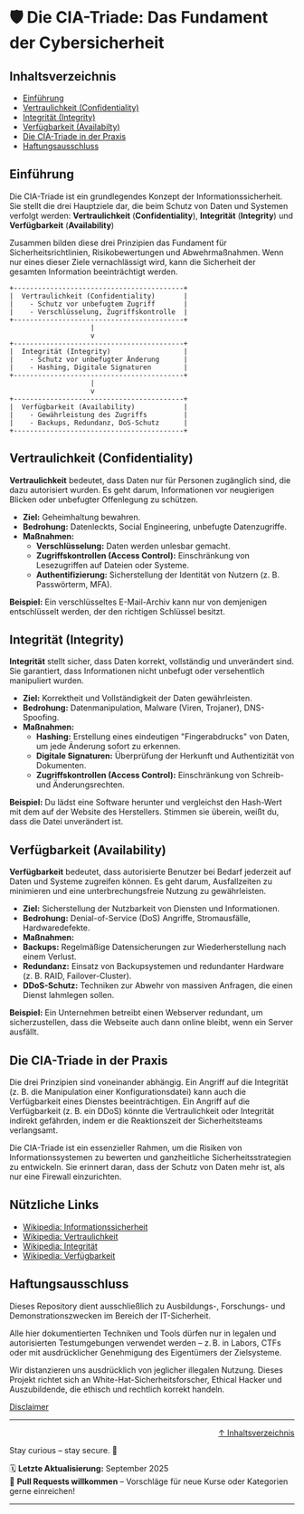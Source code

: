 # 🛡️ Die CIA-Triade: Das Fundament der Cybersicherheit

## Inhaltsverzeichnis
- [Einführung](#einführung)
- [Vertraulichkeit (Confidentiality)](#vertraulichkeit-confidentiality)
- [Integrität (Integrity)](#integrität-integrity)
- [Verfügbarkeit (Availabilty)](#verfügbarkeit-availability)
- [Die CIA-Triade in der Praxis](#die-cia-triade-in-der-praxis)
- [Haftungsausschluss](#haftungsausschluss)

## Einführung
Die CIA-Triade ist ein grundlegendes Konzept der Informationssicherheit. Sie stellt die drei Hauptziele dar, die beim Schutz von Daten und Systemen verfolgt werden: **Vertraulichkeit** (**Confidentiality**), **Integrität** (**Integrity**) und **Verfügbarkeit** (**Availability**)

Zusammen bilden diese drei Prinzipien das Fundament für Sicherheitsrichtlinien, Risikobewertungen und Abwehrmaßnahmen. Wenn nur eines dieser Ziele vernachlässigt wird, kann die Sicherheit der gesamten Information beeinträchtigt werden.

```text
+------------------------------------------+
|  Vertraulichkeit (Confidentiality)       |
|    - Schutz vor unbefugtem Zugriff       |
|    - Verschlüsselung, Zugriffskontrolle  |
+------------------------------------------+
                    |
                    v
+------------------------------------------+
|  Integrität (Integrity)                  |
|    - Schutz vor unbefugter Änderung      |
|    - Hashing, Digitale Signaturen        |
+------------------------------------------+
                    |
                    v
+------------------------------------------+
|  Verfügbarkeit (Availability)            |
|    - Gewährleistung des Zugriffs         |
|    - Backups, Redundanz, DoS-Schutz      |
+------------------------------------------+
```

## Vertraulichkeit (Confidentiality)
**Vertraulichkeit** bedeutet, dass Daten nur für Personen zugänglich sind, die dazu autorisiert wurden. Es geht darum, Informationen vor neugierigen Blicken oder unbefugter Offenlegung zu schützen.

- **Ziel:** Geheimhaltung bewahren.
- **Bedrohung:** Datenleckts, Social Engineering, unbefugte Datenzugriffe.
- **Maßnahmen:**
    - **Verschlüsselung:** Daten werden unlesbar gemacht.
    - **Zugriffskontrollen (Access Control):** Einschränkung von Lesezugriffen auf Dateien oder Systeme.
    - **Authentifizierung:** Sicherstellung der Identität von Nutzern (z. B. Passwörterm, MFA).

**Beispiel:** Ein verschlüsseltes E-Mail-Archiv kann nur von demjenigen entschlüsselt werden, der den richtigen Schlüssel besitzt.

## Integrität (Integrity)
**Integrität** stellt sicher, dass Daten korrekt, vollständig und unverändert sind. Sie garantiert, dass Informationen nicht unbefugt oder versehentlich manipuliert wurden.

- **Ziel:** Korrektheit und Vollständigkeit der Daten gewährleisten.
- **Bedrohung:** Datenmanipulation, Malware (Viren, Trojaner), DNS-Spoofing.
- **Maßnahmen:**
    - **Hashing:** Erstellung eines eindeutigen "Fingerabdrucks" von Daten, um jede Änderung sofort zu erkennen.
    - **Digitale Signaturen:** Überprüfung der Herkunft und Authentizität von Dokumenten.
    - **Zugriffskontrollen (Access Control):** Einschränkung von Schreib- und Änderungsrechten.

**Beispiel:** Du lädst eine Software herunter und vergleichst den Hash-Wert mit dem auf der Website des Herstellers. Stimmen sie überein, weißt du, dass die Datei unverändert ist.

## Verfügbarkeit (Availability)
**Verfügbarkeit** bedeutet, dass autorisierte Benutzer bei Bedarf jederzeit auf Daten und Systeme zugreifen können. Es geht darum, Ausfallzeiten zu minimieren und eine unterbrechungsfreie Nutzung zu gewährleisten.

- **Ziel:** Sicherstellung der Nutzbarkeit von Diensten und Informationen.
- **Bedrohung:** Denial-of-Service (DoS) Angriffe, Stromausfälle, Hardwaredefekte.
- **Maßnahmen:**
-   **Backups:** Regelmäßige Datensicherungen zur Wiederherstellung nach einem Verlust.
-   **Redundanz:** Einsatz von Backupsystemen und redundanter Hardware (z. B. RAID, Failover-Cluster).
-   **DDoS-Schutz:** Techniken zur Abwehr von massiven Anfragen, die einen Dienst lahmlegen sollen.

**Beispiel:** Ein Unternehmen betreibt einen Webserver redundant, um sicherzustellen, dass die Webseite auch dann online bleibt, wenn ein Server ausfällt.

## Die CIA-Triade in der Praxis
Die drei Prinzipien sind voneinander abhängig. Ein Angriff auf die Integrität (z. B. die Manipulation einer Konfigurationsdatei) kann auch die Verfügbarkeit eines Dienstes beeinträchtigen. Ein Angriff auf die Verfügbarkeit (z. B. ein DDoS) könnte die Vertraulichkeit oder Integrität indirekt gefährden, indem er die Reaktionszeit der Sicherheitsteams verlangsamt.

Die CIA-Triade ist ein essenzieller Rahmen, um die Risiken von Informationssystemen zu bewerten und ganzheitliche Sicherheitsstrategien zu entwickeln. Sie erinnert daran, dass der Schutz von Daten mehr ist, als nur eine Firewall einzurichten.

## Nützliche Links
- [Wikipedia: Informationssicherheit](https://de.wikipedia.org/wiki/Informationssicherheit)
- [Wikipedia: Vertraulichkeit](https://de.wikipedia.org/wiki/Vertraulichkeit)
- [Wikipedia: Integrität](https://de.wikipedia.org/wiki/Integrit%C3%A4t_(Informationssicherheit))
- [Wikipedia: Verfügbarkeit](https://de.wikipedia.org/wiki/Verf%C3%BCgbarkeit)


## Haftungsausschluss

Dieses Repository dient ausschließlich zu Ausbildungs-, Forschungs- und Demonstrationszwecken im Bereich der IT-Sicherheit.

Alle hier dokumentierten Techniken und Tools dürfen nur in legalen und autorisierten Testumgebungen verwendet werden – z. B. in Labors, CTFs oder mit ausdrücklicher Genehmigung des Eigentümers der Zielsysteme.

Wir distanzieren uns ausdrücklich von jeglicher illegalen Nutzung.
Dieses Projekt richtet sich an White-Hat-Sicherheitsforscher, Ethical Hacker und Auszubildende, die ethisch und rechtlich korrekt handeln.

[Disclaimer](/00-disclaimer/disclaimer.md)

--- 

<div align=right>

[↑ Inhaltsverzeichnis](#inhaltsverzeichnis)

</div>

Stay curious – stay secure. 🔐

🗓️ **Letzte Aktualisierung:** September 2025  
🤝 **Pull Requests willkommen** – Vorschläge für neue Kurse oder Kategorien gerne einreichen!

---